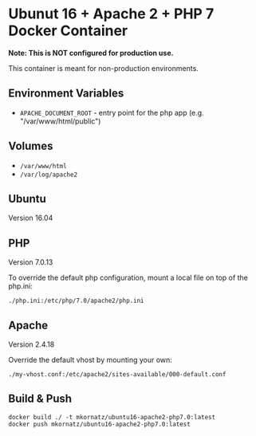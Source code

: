 # Ubunut 16 + Apache 2 + PHP 7 Docker Container

**Note: This is NOT configured for production use.**

This container is meant for non-production environments.

## Environment Variables

- `APACHE_DOCUMENT_ROOT` - entry point for the php app (e.g. "/var/www/html/public")

## Volumes

- `/var/www/html`
- `/var/log/apache2`

## Ubuntu

Version 16.04

## PHP

Version 7.0.13

To override the default php configuration, mount a local file on top of the php.ini:

```
./php.ini:/etc/php/7.0/apache2/php.ini
```

## Apache

Version 2.4.18

Override the default vhost by mounting your own:

```
./my-vhost.conf:/etc/apache2/sites-available/000-default.conf
```

## Build & Push

```
docker build ./ -t mkornatz/ubuntu16-apache2-php7.0:latest
docker push mkornatz/ubuntu16-apache2-php7.0:latest
```
